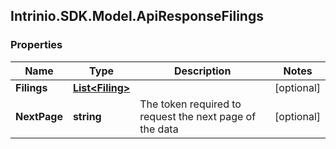 ## Intrinio.SDK.Model.ApiResponseFilings
### Properties

Name | Type | Description | Notes
------------ | ------------- | ------------- | -------------
**Filings** | [**List&lt;Filing&gt;**](Filing.md) |  | [optional] 
**NextPage** | **string** | The token required to request the next page of the data | [optional] 

